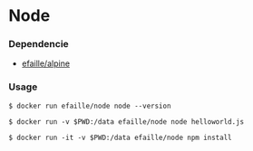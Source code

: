 # Node

### Dependencie
* [efaille/alpine]

### Usage
```
$ docker run efaille/node node --version
```
```
$ docker run -v $PWD:/data efaille/node node helloworld.js
```
```
$ docker run -it -v $PWD:/data efaille/node npm install
```
[efaille/alpine]://github.com/efaille/dockerfiles/tree/master/alpine
